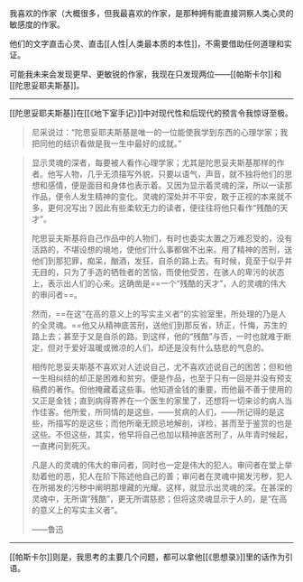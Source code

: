 我喜欢的作家（大概很多，但我最喜欢的作家，是那种拥有能直接洞察人类心灵的敏感度的作家。

他们的文字直击心灵、直击[[人性|人类最本质的本性]]，不需要借助任何道理和实证。

可能我未来会发现更早、更敏锐的作家，我现在只发现两位——[[帕斯卡尔]]和[[陀思妥耶夫斯基]]。

---

[[陀思妥耶夫斯基]]在[[《地下室手记》]]中对现代性和后现代的预言令我惊讶至极。

> 尼采说过：“陀思妥耶夫斯基是唯一的一位能使我学到东西的心理学家；我把同他的结识看做是我一生中最好的成就。”

> 显示灵魂的深者，每要被人看作心理学家；尤其是陀思妥夫斯基那样的作者。他写人物，几乎无须描写外貌，只要以语气，声音，就不独将他们的思想和感情，便是面目和身体也表示着。又因为显示着灵魂的深，所以一读那作品，便令人发生精神的变化。灵魂的深处并不平安，敢于正视的本来就不多，更何况写出？因此有些柔软无力的读者，便往往将他只看作“残酷的天才”。
> 
> 陀思妥夫斯基将自己作品中的人物们，有时也委实太置之万难忍受的，没有活路的，不堪设想的境地，使他们什么事都做不出来。用了精神的苦刑，送他们到那犯罪，痴呆，酗酒，发狂，自杀的路上去。有时候，竟至于似乎并无目的，只为了手造的牺牲者的苦恼，而使他受苦，在骇人的卑污的状态上，表示出人们的心来。这确凿是==一个“残酷的天才”，人的灵魂的伟大的审问者==。
> 
> 然而，==在这“在高的意义上的写实主义者”的实验室里，所处理的乃是人的全灵魂。==他又从精神底苦刑，送他们到那反省，矫正，忏悔，苏生的路上去；甚至于又是自杀的路。到这样，他的“残酷”与否，一时也就难于断定，但对于爱好温暖或微凉的人们，却还是没有什么慈悲的气息的。
> 
> 相传陀思妥夫斯基不喜欢对人述说自己，尤不喜欢述说自己的困苦；但和他一生相纠结的却正是困难和贫穷。便是作品，也至于只有一回是并没有预支稿费的著作。但他掩藏着这些事。他知道金钱的重要，而他最不善于使用的又正是金钱；直到病得寄养在一个医生的家里了，还想将一切来诊的病人当作佳客。他所爱，所同情的是这些，——贫病的人们，——所记得的是这些，所描写的是这些；而他所毫无顾忌地解剖，详检，甚而至于鉴赏的也是这些。不但这些，其实，他早将自己也加以精神底苦刑了，从年青时候起，一直拷问到死灭。
> 
> 凡是人的灵魂的伟大的审问者，同时也一定是伟大的犯人。审问者在堂上举劾着他的恶，犯人在阶下陈述他自己的善；审问者在灵魂中揭发污秽，犯人在所揭发的污秽中阐明那埋藏的光耀。这样，就显示出灵魂的深。在甚深的灵魂中，无所谓“残酷”，更无所谓慈悲；但将这灵魂显示于人的，是“在高的意义上的写实主义者”。
> 
>——鲁迅

---

[[帕斯卡尔]]则是，我思考的主要几个问题，都可以拿他[[《思想录》]]里的话作为引语。

